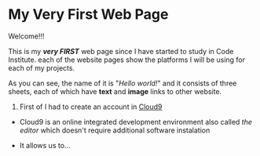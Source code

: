 # My Very First Web Page

Welcome!!!

This is my ***very FIRST*** web page since I have started to study in Code Institute.
each of the website pages show the platforms I will be using for each of my projects. 

As you can see, the name of it is "*Hello world!*" and it consists of three sheets, each of which have __text__ and **image** links to other website.

1. First of I had to create an account in [Cloud9](https://en.wikipedia.org/wiki/Cloud9_IDE)
 
* Cloud9 is an online integrated development environment also called *the editor* which doesn't require additional software instalation

* It allows us to...

